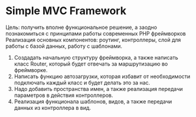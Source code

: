# Simple MVC Framework

Цель: получить вполне функциональное решение, а заодно познакомиться с принципами работы современных PHP фреймворков
Реализация основных компонентов: роутинг, контроллеры, слой для работы с базой данных, работу с шаблонами.

1. Создадать начальную структуру фреймворка, а также написать класс Router, который будет отвечать за маршрутизацию во фреймворке.
2. Написать функцию автозагрузки, которая избавит от необходимости подключать каждый класс и будет делать это за нас.
3. Надо добавить пространства имен, а также реализация передачи параметров в действия контроллеров.
4. Реализация функционала шаблонов, видов, а также передачи данных из контроллера в вид.
